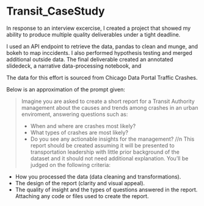 # Transit_CaseStudy


In response to an interview excercise, I created a project that showed my ability to produce multiple quality deliverables under a tight deadline.

I used an API endpoint to retrieve the data, pandas to clean and munge, and bokeh to map inccidents. I also performed hypothesis testing and merged additional outside data. 
The final deliverable created an annotated slidedeck, a narrative data-processing notebook, and 

The data for this effort is sourced from Chicago Data Portal Traffic Crashes.

Below is an approximation of the prompt given:
>Imagine you are asked to create a short report for a Transit Authority management about the causes and trends among crashes in an urban enviroment, answering questions such as: 
>- When and where are crashes most likely?
>- What types of crashes are most likely?
>- Do you see any actionable insights for the management? //n
>This report should be created assuming it will be presented to transportation leadership with little prior background of the dataset and it should not need additional explanation. You’ll be judged on the following criteria:
 - How you processed the data (data cleaning and transformations).
 - The design of the report (clarity and visual appeal).
 - The quality of insight and the types of questions answered in the report.        
Attaching any code or files used to create the report.
